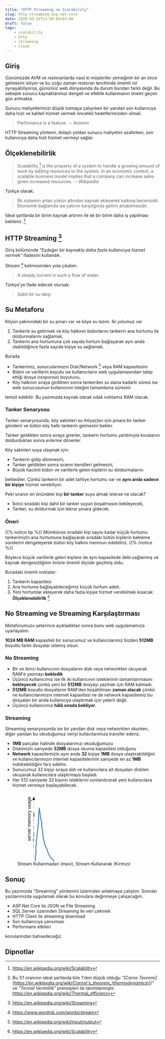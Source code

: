```yaml
---
title: "HTTP Streaming ve Scalability"
slug: http-streaming-asp-net-core
date: 2020-03-22T13:50:03+03:00
draft: false
tags:
    - scalability
    - http
    - streaming
    - cloud
---
```


<link rel="stylesheet" href="/css/xkcd.css">

## Giriş

Günümüzde AVM ve restoranlarda nasıl ki müşteriler yemeğinin bir an önce gelmesini istiyor ve bu çoğu zaman restoran tercihinde önemli rol oynayabiliyorsa, günümüz web dünyasında da durum bundan farklı değil. Bu sebeple sunucu kaynaklarımızı dengeli ve efektik kullanmanın önemi geçen gün artmakta.

Sunucu maliyetlerimizi düşük tutmaya çalışırken bir yandan son kullanıcıya daha hızlı ve kaliteli hizmet vermek öncelikli hedeflerimizden olmalı.

> Perfomance is a feature. -- Anonim

HTTP Streaming yöntemi, dolaylı yoldan sunucu maliyetini azaltırken, son kullanıcıya daha hızlı hizmet vermeyi sağlar.

## Ölçeklenebilirlik

> Scalability [^scalability] is the property of a system to handle a growing amount of work by adding resources to the system. In an economic context, a scalable business model implies that a company can increase sales given increased resources. -- *Wikipedia*

Türkçe olarak:

> Bir sistemin artan yükün altından kaynak ekleyerek kalkma becerisidir. Ekonomik bağlamda ise yatırım karşılığında gelirin artabilmesidir.

İdeal şartlarda bir birim kaynak artırımı ile ek bir birim daha iş yapılması beklenir. [^thermal-efficiency]

## HTTP Streaming [^streaming]

Giriş bölümünde *"Eşdeğer bir kaynakla daha fazla kullanıcıya hizmet vermek"* ifadesini kullandık.

*Stream* [^stream] kelimesinden yola çıkalım:

> A steady current in such a flow of water.

Türkçe'ye ifade edecek olursak:

> *Sabit bir su akışı*

## Su Metaforu

Köyün yakınındaki bir su pınarı var ve köye su lazım. İki yolumuz var

1. Tankerle su getirmek ve köy halkının bidonlarını tankerin ana hortumu ile doldurmalarını sağlamak,
2. Tankerin ana hortumuna çok sayıda hortum bağlayarak aynı anda olabildiğince fazla sayıda kişiye su sağlamak.

Burada

- Tankerimiz, sunucularımızın Disk/Network [^io] veya RAM kapasitesini
- Bidon ve varillerin boyutu ise kullanıcıların web uygulamasından talep ettiği dosya (*response*) boyutunu,
- Köy halkının sıraya girdikten sonra tankerden su alana kadarki süresi ise web sunucusunun kullanıcının isteğini tamamlama süresini

temsil edebilir. Bu yazımızda kaynak olarak odak noktamız RAM olacak.

### Tanker Senaryosu

Tanker senaryosunda, köy sakinleri su ihtiyaçları için pınara bir tanker gönderir ve bütün köy halkı tankerin gelmesini bekler.

Tanker geldikten sonra sıraya girerler, tankerin hortumu yardımıyla kovalarını doldurduktan sonra evlerine dönerler.

Köy sakinleri suya ulaşmak için:

- Tankerin gidip dönmesini,
- Tanker geldikten sonra sıranın kendileri gelmesini,
- Büyük hacimli bidon ve varillerle gelen kişilerin su doldurmalarını

beklediler. Çünkü tankerin bir adet tahliye hortumu var ve **aynı anda sadece bir kişiye**  hizmet verebiliyor.

Peki sıranın en önündeki kişi **bir tanker** suyu almak isterse ne olacak?

- İkinci sıradaki kişi dahil bir tanker suyun boşalmasını bekleyecek,
- Tanker, su doldurmak için tekrar pınara gidecek.

### Öneri



{{% notice tip %}}
Mümkünse sıradaki kişi sayısı kadar küçük hortumu tankerimizin ana hortumuna bağlayarak sıradaki bütün kişilerin bekleme sürelerini dengeleyerek bütün köy halkını memnun edebiliriz.
{{% /notice %}}

Böylece büyük varillerle gelen kişilere de aynı kapasitede debi sağlanmış  ve kaynak dengesizliğinin önüne önemli ölçüde geçilmiş oldu.

Buradaki önemli noktalar:

1. Tankerin kapasitesi
2. Ana hortuma bağlayabileceğimiz küçük hortum adeti.
3. Yeni hortumlar ekleyerek daha fazla kişiye hizmet verebilmek kısacak: **Ölçeklenebilirlik** [^scalability]

## No Streaming ve Streaming Karşılaştırması

Metaforumuzu yeterince açıkladıktan sonra bunu web uygulamamıza uyarlayalım.

**1024 MB RAM** kapasiteli bir sunucumuz ve kullanıcılarımız bizden **512MB** boyutlu farklı dosyalar istemiş olsun.

### No Streaming

- Bir ve ikinci kullanıcının dosyalarını disk veya networkten okuyarak RAM'e yazmayı **bekledik**
- Üçüncü kullanıcımız ise ilk iki kullanıcının isteklerinin tamamlanmasını **bekleyecek** çünkü yeni bir **512MB** dosyayı yazmak için RAM kalmadı.
- **512MB** boyutlu dosyalarım RAM'den boşaltılması **zaman alacak** çünkü ne kullanıcılarımızın internet kapasitesi ne de network kapasitemiz bu dosyaları bir anda kullanıcıya ulaştırmak için yeterli değil.
- Üçüncü kullanıcımız **hâlâ sırada bekliyor**.

### Streaming

Streaming senaryosunda ise bir yandan disk veya networkten okurken, diğer yandan bu okuduğumuz veriyi kullacılarımıza transfer ederiz.

- **1MB** parçalar halinde dosyalarımızı okuduğumuzu
- Diskimizin saniyede **32MB** dosya okuma kapasitesi olduğunu
- **Network** kapasitemizin aynı anda **32** kişiye **1MB** dosya ulaştırabildiğini ve kullanıcılarımızın internet kapasitelerinin saniyede en az **1MB** indidrebildiğini farz edelim.
- Sunucumuz 32 kişiyi sıraya aldı ve kullanıcılara ait dosyaları diskten okuyarak kullanıcılara ulaştırmaya başladı.
- Her 512 saniyede 32 kişinin isteklerini sonlandırarak yeni kullanıcılara hizmet vermeye başlayabilecek.


<figure>

<div id="plot">
<svg class="xkcd" width="640" height="340"><g transform="translate(20, 20)"><path class="x axis" d="M0,287.03448745695687L3.0150753768844223,286.9711915959499L6.030150753768845,286.91119959167065L9.045226130653266,286.86086446497444L12.06030150753769,286.82619244342635L15.075376884422111,286.8103469117577L18.090452261306535,286.8116579694019L21.105527638190953,286.823743179197L24.12060301507538,286.838020776829L27.1356783919598,286.8468614674283L30.150753768844222,286.8451914125606L33.165829145728644,286.8300631966767L36.18090452261307,286.79977673090184L39.19597989949749,286.7542019173065L42.211055276381906,286.6963161542805L45.226130653266324,286.6334256141091L48.24120603015075,286.5765515151895L51.25628140703517,286.53775339073763L54.271356783919586,286.52631240691903L57.286432160804004,286.5451997972017L60.30150753768842,286.58901442812027L63.31658291457284,286.6443123245863L66.33165829145726,286.6925523790324L69.34673366834167,286.71496341824866L72.3618090452261,286.69783875353227L75.3768844221105,286.63671636370833L78.39195979899493,286.5384400006561L81.40703517587934,286.42049149928107L84.42211055276377,286.3070459914486L87.43718592964818,286.22188399664753L90.4522613065326,286.180192487541L93.46733668341702,286.183467665596L96.48241206030144,286.22122881666235L99.49748743718587,286.27911380223026L102.51256281407028,286.3479909749926L105.5276381909547,286.42769275563586L108.54271356783912,286.52309299809326L111.55778894472354,286.63615654765005L114.57286432160795,286.7600784442454L117.58793969849238,286.87944033603986L120.60301507537679,286.97576467659593L123.61809045226121,287.03488999901367L126.63316582914563,287.0520900689189L129.64824120603004,287.0325457333224L132.66331658291446,286.9873829613866L135.6783919597989,286.9280808676034L138.6934673366833,286.86308481982866L141.7085427135677,286.7987909550595L144.72361809045213,286.74355896099837L147.73869346733656,286.7105694430428L150.75376884422099,286.715745232197L153.76884422110544,286.77059943988485L156.78391959798986,286.8740698210819L159.7989949748743,287.0089717065357L162.81407035175874,287.1462161799545L165.82914572864317,287.2551764792366L168.8442211055276,287.31491993807725L171.85929648241205,287.3209794578546L174.87437185929647,287.28542257531456L177.8894472361809,287.23143573689134L180.90452261306535,287.1852675303996L183.91959798994978,287.1679558173629L186.9346733668342,287.1885255186773L189.94974874371866,287.24036633936413L192.96482412060308,287.3025764605792L195.9798994974875,287.3468930326153L198.99497487437196,287.3481960350085L202.0100502512564,287.2940564678414L205.0251256281408,287.18865287897154L208.04020100502527,287.04926808352883L211.0552763819097,286.8978114420065L214.07035175879412,286.752432463711L217.08542713567857,286.6236014090158L220.100502512563,286.5154939062966L223.11557788944742,286.4299370747222L226.13065326633188,286.3690484847554L229.1457286432163,286.3347144534252L232.16080402010076,286.32628136126186L235.17587939698518,286.33936645294546L238.1909547738696,286.36728690455226L241.20603015075406,286.4037542144013L244.22110552763849,286.4441546318959L247.2361809045229,286.4843635716632L250.25125628140736,286.51891489163984L253.2663316582918,286.5412520284463L256.28140703517624,286.5466775065185L259.29648241206064,286.5357398131869L262.3115577889451,286.5152672446384L265.32663316582955,286.4962310225404L268.34170854271395,286.4900105877068L271.3567839195984,286.5051108296723L274.37185929648285,286.5451848655334L277.38693467336725,286.6081722563993L280.4020100502517,286.6863168028655L283.41708542713616,286.76733090779004L286.43216080402055,286.83686806202917L289.447236180905,286.8820077824698L292.46231155778946,286.8948929878677L295.47738693467386,286.8754647273351L298.4924623115583,286.8317901703667L301.5075376884427,286.77694905346374L304.52261306532716,286.72331174961164L307.53768844221156,286.67741425553294L310.552763819096,286.6390138914138L313.56783919598047,286.60498134538966L316.58291457286487,286.57485910537633L319.5979899497493,286.5538081995875L322.6130653266338,286.5510429208942L325.62814070351817,286.575033376862L328.6432160804026,286.62825026266216L331.6582914572871,286.703933155234L334.67336683417153,286.7867079178021L337.68844221105593,286.8577931534533L340.7035175879404,286.9031514134303L343.71859296482484,286.9201111375352L346.73366834170923,286.91766387348275L349.7487437185937,286.909346714157L352.76381909547814,286.9031831454354L355.77889447236254,286.8957370422822L358.793969849247,286.8744300696918L361.80904522613145,286.826242983336L364.82412060301584,286.7467222977671L367.8391959799003,286.6437808751066L370.85427135678475,286.53481661229006L373.86934673366915,286.4397138109366L376.8844221105536,286.373853773394L379.89949748743805,286.3443390468064L382.91457286432245,286.35029533027694L385.9296482412069,286.38589974439105L388.94472361809136,286.44376260925065L391.95979899497576,286.51680781499743L394.9748743718602,286.59815598160577L397.98994974874466,286.6798561284606L401.00502512562906,286.7518899742144L404.0201005025135,286.8026786763306L407.03517587939797,286.82154810060604L410.05025125628237,286.8024417417233L413.0653266331668,286.74709802453333L416.0804020100513,286.6658045958083L419.09547738693567,286.57488495782013L422.1105527638201,286.4916928368712L425.1256281407046,286.42902557713234L428.140703517589,286.39099000392525L431.1557788944734,286.3719991146633L434.1708542713579,286.35956352647577L437.1859296482423,286.3401514476861L440.20100502512673,286.30567359755037L443.2160804020112,286.2573734414512L446.2311557788956,286.20508568401084L449.24623115578004,286.16244769945354L452.2613065326645,286.14074887013095L455.2763819095489,286.14432698009597L458.29145728643334,286.1690163610786L461.3065326633178,286.203772293975L464.3216080402022,286.23485937035605L467.33668341708665,286.2513910013268L470.3517587939711,286.2500201214459L473.3668341708555,286.23610451395814L476.38190954773995,286.2201308347261L479.3969849246244,286.21139300303537L482.4120603015088,286.2133919300313L485.42713567839326,286.2244759268287L488.4422110552777,286.24288257107304L491.4572864321621,286.2712871621571L494.47236180904656,286.3160941883311L497.487437185931,286.38136114809356L500.5025125628154,286.4622295626051L503.51758793969987,286.5435884923132L506.5326633165843,286.605875096878L509.5477386934687,286.6347865353369L512.5628140703532,286.629245209239L515.5778894472376,286.6031327542275L518.5929648241221,286.57968195457306L521.6080402010065,286.5809802630303L524.6231155778909,286.61754566988515L527.6381909547754,286.68325036562305L530.6532663316598,286.7582643291682L533.6683417085442,286.81827293655306L536.6834170854287,286.8447714081987L539.6984924623131,286.83140679653184L542.7135678391975,286.7845158730626L545.728643216082,286.71923462475775L548.7437185929664,286.6539742984242L551.7587939698508,286.6052371267107L554.7738693467353,286.5834424381597L557.7889447236197,286.5898404685326L560.8040201005041,286.6152732308958L563.8190954773886,286.64248047331546L566.834170854273,286.6528828744279L569.8492462311574,286.63569916870165L572.8643216080419,286.5942734141698L575.8793969849263,286.54507398072894L578.8944723618107,286.5095054297281L581.9095477386952,286.503736683636L584.9246231155796,286.5327476929675L587.939698492464,286.5910273835788L590.9547738693485,286.667575374331L593.9698492462329,286.7511211194598L596.9849246231173,286.833100692941L600.0000000000017,286.9083151280765"></path><path class="y axis" d="M33.035905283424206,0L32.91593107787072,1.5075376884421985L32.852785388368986,3.015075376884454L32.85898703780148,4.5226130653265955L32.9335414767041,6.030150753768851L33.05822886577535,7.537688442211049L33.20127417833776,9.045226130653248L33.32793025882497,10.552763819095503L33.411932696688424,12.060301507537702L33.44121305860143,13.5678391959799L33.41702137506436,15.075376884422099L33.350502011833335,16.582914572864354L33.26054462686991,18.090452261306552L33.172504894848885,19.59798994974875L33.114785502725326,21.10552763819095L33.111153263004056,22.613065326633148L33.17037472261068,24.120603015075403L33.278476188667504,25.6281407035176L33.400064686798025,27.1356783919598L33.491007854473594,28.643216080402L33.51723403400944,30.150753768844197L33.4690716660014,31.658291457286452L33.363040112340414,33.16582914572865L33.232030011884255,34.67336683417085L33.11227772943359,36.18090452261305L33.03482005508896,37.688442211055246L33.022480555413615,39.1959798994975L33.088536505227935,40.7035175879397L33.23432394830167,42.2110552763819L33.447394204623784,43.7185929648241L33.703550568353904,45.226130653266324L33.973644568291554,46.73366834170855L34.23170792451645,48.24120603015075L34.459134553793035,49.74874371859295L34.642064808068,51.256281407035175L34.76505933660205,52.76381909547737L34.80833854560761,54.2713567839196L34.75386285918127,55.77889447236183L34.59701834846209,57.286432160804L34.35396010652386,58.793969849246224L34.05693849967657,60.30150753768845L33.74049525284685,61.80904522613065L33.429491268604544,63.31658291457288L33.137183650684285,64.82412060301505L32.87173286002944,66.3316582914573L32.64305501921286,67.8391959798995L32.464671166421574,69.3467336683417L32.35177791723104,70.85427135678393L32.318835867630504,72.36180904522612L32.37659946519449,73.86934673366835L32.525920770928934,75.37688442211055L32.749006640246705,76.88442211055278L33.00474236996823,78.39195979899498L33.23535154534245,79.89949748743717L33.38456528441676,81.40703517587943L33.41818819577059,82.9145728643216L33.33518096815687,84.42211055276383L33.16366170926201,85.92964824120602L32.94608903591626,87.43718592964822L32.72352497570506,88.94472361809048L32.52706169472797,90.45226130653265L32.37748402133072,91.95979899497488L32.28808535862262,93.4673366834171L32.264964979365416,94.97487437185927L32.30412951231463,96.48241206030153L32.39036853515947,97.9899497487437L32.502665824305026,99.49748743718592L32.62468628724875,101.00502512562815L32.75290412594874,102.51256281407032L32.89567540962666,104.02010050251258L33.06363609923579,105.52763819095478L33.258426646354714,107.03517587939697L33.46731485604654,108.5427135678392L33.66668638570111,110.05025125628137L33.832249768771966,111.55778894472363L33.95066714437946,113.06532663316582L34.02658509492519,114.57286432160802L34.080175924699276,116.08040201005025L34.13450047107109,117.58793969849245L34.19829909336968,119.0954773869347L34.25447916563893,120.60301507537687L34.26283296367038,122.1105527638191L34.176992579618535,123.6180904522613L33.966050365256905,125.1256281407035L33.628557507568495,126.63316582914575L33.193277150532765,128.14070351758792L32.71059761312935,129.64824120603015L32.242213643384495,131.15577889447238L31.852520936709368,132.66331658291458L31.599222981428053,134.1708542713568L31.520550396634658,135.67839195979897L31.621891201734332,137.1859296482412L31.869502826855005,138.69346733668343L32.1976830905356,140.20100502512562L32.52872627099246,141.70854271356785L32.79713501834885,143.21608040201005L32.96650303505709,144.72361809045225L33.03173707367037,146.23115577889448L33.008509167603805,147.7386934673367L32.91932412419135,149.2462311557789L32.78592712135797,150.7537688442211L32.63062379106695,152.2613065326633L32.48073544228724,153.76884422110552L32.36812320520845,155.27638190954775L32.32062195480569,156.78391959798995L32.35018044394184,158.29145728643215L32.44637636108919,159.79899497487438L32.58100460340685,161.30653266331657L32.7215642985386,162.8140703517588L32.84522003403899,164.32160804020103L32.944719896642944,165.8291457286432L33.02406400178326,167.33668341708542L33.08897091231547,168.84422110552762L33.13979948210661,170.35175879396985L33.17094991717311,171.85929648241208L33.17504429063877,173.36683417085425L33.147383811283305,174.87437185929647L33.08794922511082,176.3819095477387L33.0013571818753,177.8894472361809L32.89668171346123,179.39698492462313L32.78761889653509,180.9045226130653L32.691537704769225,182.41206030150752L32.62573678371763,183.91959798994975L32.601251953726184,185.42713567839195L32.617544918223686,186.93467336683418L32.66221971330925,188.4422110552764L32.717193106456484,189.9497487437186L32.768145124861526,191.4572864321608L32.81131063196086,192.964824120603L32.8532877729512,194.47236180904525L32.90417473134313,195.97989949748745L32.96846729229886,197.48743718592965L33.03903507839152,198.99497487437185L33.09781487863004,200.50251256281408L33.12332733533165,202.0100502512563L33.10188483925588,203.5175879396985L33.03669528989198,205.0251256281407L32.94940136828315,206.5326633165829L32.87232852853043,208.04020100502512L32.83523169533623,209.54773869346735L32.85364168360399,211.05527638190955L32.924176102012325,212.56281407035175L33.027064662900706,214.07035175879395L33.13236054497305,215.5778894472362L33.20688099194824,217.0854271356784L33.221621562942644,218.5929648241206L33.1602719418713,220.1005025125628L33.02682178082271,221.60804020100502L32.847705943267954,223.11557788944725L32.665248821419596,224.62311557788945L32.52408664518499,226.13065326633168L32.45674126440087,227.63819095477385L32.474655204651754,229.14572864321607L32.567526132642556,230.6532663316583L32.70960803103224,232.1608040201005L32.86961149236237,233.66834170854273L33.02071568167175,235.1758793969849L33.14746318827333,236.68341708542712L33.24665509954467,238.19095477386935L33.321625185810355,239.69849246231155L33.37358488125186,241.20603015075378L33.39655767920998,242.71356783919597L33.380137113745036,244.22110552763817L33.31779882967038,245.7286432160804L33.21404319990277,247.23618090452263L33.08552737076263,248.74371859296483L32.95719349918004,250.25125628140702L32.85745364660076,251.75879396984925L32.8141545566861,253.26633165829145L32.84929964163837,254.77386934673368L32.970860165357,256.2814070351759L33.164429331055324,257.7889447236181L33.39101672171392,259.2964824120603L33.59531065631124,260.8040201005025L33.722470354797046,262.3115577889447L33.73592240108792,263.81909547738695L33.628282713911375,265.32663316582915L33.42222623086536,266.83417085427135L33.16358100030525,268.34170854271355L32.911059913471384,269.8492462311558L32.72522163926616,271.356783919598L32.65708243044413,272.8643216080402L32.736849800438314,274.3718592964824L32.96541185733086,275.8793969849246L33.31255496222581,277.38693467336685L33.72418902923721,278.89447236180905L34.13683248979788,280.40201005025125L34.49391751694945,281.90954773869345L34.75762993677051,283.4170854271357L34.91265868297846,284.9246231155779L34.9624518328125,286.4321608040201L34.92162223511877,287.9396984924623L34.80850682550727,289.4472361809045L34.64029134403726,290.95477386934675L34.431162952947005,292.46231155778895L34.19263438819457,293.96984924623115L33.93467245179041,295.4773869346734L33.666506145251056,296.98492462311555L33.39671061491771,298.4924623115578L33.13280749081813,300"></path><path class="x axis arrow" d="M593.496292441772,291.0744631004807L596.4521340890795,289.84686413004795L599.4273031949833,288.63134482123786L602.4260324625266,287.43055061345245L605.4481480773192,286.24437287269785L605.4886925368783,286.9088474888244L602.5398198592522,285.6768929123406L599.5939065612263,284.4430887236068L596.6459538462052,283.210559170495L593.6941913541568,281.98041072802516"></path><path class="x axis arrow" d="M6.0763635921925765,291.3415530792529L3.099781942933772,290.12691661003964L0.11107769955785034,288.9198567621496L-2.905609803842972,287.7302864517751L-5.965841336851308,286.5679311599053L-6.079491498659473,286.5395981377111L-3.2467809295821723,285.2350422433844L-0.4582139934682491,283.90289657845557L2.3017802834895016,282.5528930015542L5.04999465031256,281.1955269808186"></path><path class="y axis arrow" d="M37.449225221875395,6.068410811145782L36.84762626577576,4.3457135638986415L36.226329479431165,2.6249860996759367L35.57915827843978,0.9068460769179296L34.9009422064579,-0.8081894587410829L34.191156859927474,-2.520068066945157L33.45811943635327,-4.229621467444815L32.72018251368397,-5.938684918035108L33.98008841133734,-5.935324492199641L33.290174127894524,-4.221458777686735L32.55569725336015,-2.512049322283076L31.78368139648175,-0.8063937651137394L30.989718126038547,0.8970670506990928L30.190762000038347,2.6000285809562342L29.40014976804036,4.303824500613587L28.625986004120442,6.009265267078717"></path><path class="y axis arrow" d="M37.54489294098176,293.94115596076483L37.025015481810215,295.67202535770485L36.509651653834254,297.4033461177644L35.97928265462181,299.1331663607003L35.40955935671182,300.85905117376643L34.780044990387054,302.5789568799911L34.085435549333056,304.29235307874285L33.34157548590391,306.00082421525707L33.40141976372918,305.99319135696044L32.77980019234206,304.272496171242L32.13111781729309,302.55450726588975L31.46003012227161,300.83875889253477L30.78316382067552,299.1235883798372L30.117926682331667,297.40725495081443L29.47509361691565,295.68868111449893L28.857212013516808,293.96761213198164"></path><path d="M33.333333333333336,259.89900419055704L51.11111111111111,32.90382274369745L68.88888888888889,151.73946869389047L86.66666666666667,191.35135067728817L104.44444444444444,211.157291668987L122.2222222222222,223.0408562640063L140,230.96323266068583L157.77777777777777,236.62207294402836L175.55555555555554,240.86620315653528L193.33333333333331,244.1671933218184L211.1111111111111,246.8079854540449L228.88888888888886,248.96863356223025L246.66666666666669,250.76917365238467L264.4444444444444,252.29270757482305L282.2222222222222,253.59859379405594L299.99999999999994,254.73036185072445L317.7777777777778,255.7206589003094L335.55555555555554,256.59445041464903L353.33333333333326,257.37115398295094L371.1111111111111,258.0660992809053L388.8888888888888,258.69155004906423L406.66666666666663,259.25743407739844L424.4444444444444,259.7718741031569L442.2222222222221,260.24158021363195L460.00000000000006,260.6721441482341L477.7777777777777,261.0682629680681L495.55555555555554,261.4339111094533L513.3333333333333,261.7724742033285L531.1111111111111,262.0868542190697L548.8888888888888,262.379552854415L566.6666666666666,262.652738247404" class="bgline" style="stroke: white; stroke-width: 6px; fill: none;"></path><path d="M33.39039359229143,259.90012139995906L33.579263379830664,258.39823486065467L33.75047328358004,256.8960025502555L33.902265899040486,255.39339005971988L34.03707615646391,253.8904450636819L34.162335431375226,252.38731306450632L34.28867851419091,250.88420228571073L34.425249533963736,249.3812917644594L34.57466836233274,247.87863279644003L34.73200458871346,246.3761288468461L34.88976881853971,244.8736332773311L35.045392887877554,243.3710958046165L35.20415864794517,241.86861984452884L35.37329271989101,240.36634689045138L35.55010708177421,238.86422431234988L35.71289501557533,237.3618271042762L35.82291638973878,235.85839675514052L35.839431619637104,234.35313560562943L35.74179965801158,232.84563951505933L35.54732701465789,231.33624733565085L35.31416325170598,229.8260976047805L35.12550097266741,228.31681918920276L35.061244593540394,226.8099765747165L35.170192302132705,225.3065252037822L35.45488324686671,223.8065147915702L35.87377229226261,222.30913190651162L36.35717752098068,220.81301221387287L36.82920955676945,219.3166698401895L37.2281592751187,217.8188965537543L37.52003029115222,216.3190267235044L37.702462551488495,214.81701414085484L37.799125183645,213.31332223468382L37.84722773685517,211.80867954809653L37.882599647543415,210.30378760232645L37.927198951631304,208.79907632399198L37.98367801121138,207.29459764492668L38.039665384111686,205.7901093388987L38.0800813525544,204.28531615308606L38.100432016234734,202.78013009932044L38.11247653224676,201.2747814156187L38.13835806270016,199.76970365327116L38.19776045332976,198.26528221146683L38.29752869050695,196.7616511113838L38.43058759385185,195.25867182476813L38.58347674533129,193.75608080382224L38.74594826348508,192.25367740049916L38.9161180912357,190.7514247259673L39.09896624769391,189.24942028634172L39.30027023362315,187.74777720200234L39.51992867944593,186.246493488187L39.74823058379255,184.74537900867415L39.96702578054328,183.24407839290294L40.155256314085044,181.74217933734664L40.29564249213399,180.23934351485718L40.37882378954745,178.73538765135046L40.40397604805434,177.23029561024765L40.378549009190685,175.72421325351004L40.31935786694392,174.2174698136572L40.25285361203511,172.7105831869634L40.20941879338246,171.2041482475131L40.2104905196097,169.6985847224465L40.25509227151784,168.19387349203907L40.31624872838758,166.6894863939151L40.352929727548315,165.18462007939826L40.33320431410895,163.67864935744203L40.25618532755264,162.1715568579171L40.15951076523591,160.66407951271424L40.10608595761768,159.15744897461437L40.15549796469172,157.65283192643452L40.33511287477664,156.15076418157142L40.62673329694488,154.65088944482747L40.97511820618759,153.15212612643L41.31155660423983,151.65312890172248L41.57837222686372,150.1527685002484L41.74338231241775,148.65041480071952L41.80215052888701,147.14598094212374L41.77258659626276,145.6398175872153L41.6874226460384,144.13256561365088L41.58696811389751,142.62501425865727L41.512021272273984,141.11796233062364L41.49668355308875,139.61207751737797L41.56236440132483,138.1077790044211L41.71488078689943,136.6051806849178L41.945473992545715,135.10411106786097L42.23475242559875,133.60419047622074L42.557729883373995,132.1049296934903L42.8886173276768,130.60582378407236L43.204887903096434,129.10643168416672L43.4903762358084,127.60643688438552L43.7367939230855,126.10567710222927L43.943297899933846,124.60413583093543L44.114524933631,123.10190385593151L44.257977970197345,121.59912808089419L44.3814622872707,120.09596132899188L44.4909180209487,118.59251990491754L44.58948752723286,117.08886533432366L44.67882410893859,115.58502998799668L44.76240403719501,114.08108192946901L44.848602403323945,112.57718513855673L44.95054628521322,111.07359663643541L45.08128541106366,109.57057192981512L45.24631102471881,108.06821853431816L45.43805756515273,106.56638832029935L45.637078464164645,105.06470053433725L45.82102127980976,103.56271752755404L45.976890309731104,102.06018485103684L46.108331917124815,100.55717389863005L46.232002241830585,99.05401078865788L46.365118236579434,97.55103261986145L46.513188013974876,96.04834723814434L46.66687652057637,94.54577186814495L46.80979059660973,93.04298554054816L46.931345399796605,91.53978100979424L47.036383019189735,90.0362530814013L47.14589741779643,88.53281280595493L47.28802863497529,87.03001115039982L47.48265626395463,85.52823734655632L47.72657273780635,84.02742859197676L47.98764865170018,82.52695581007058L48.21388525962418,81.02580089315663L48.355301064503024,79.52298523021071L48.38805331780598,78.01804199294784L48.32736533667139,76.51126924578881L48.221939642327335,75.0036205580937L48.13356842436967,73.49630578793966L48.11341404140059,71.99032666698906L48.18598922379506,70.48616314141358L48.34549278611846,68.98370162710017L48.56238359583943,67.48236372444774L48.79521519514499,65.98133793394354L49.003452469846955,64.47983059969619L49.15797808719239,62.97727161987814L49.246533961147684,61.47342098771023L49.27237097467607,59.9683423537451L49.247593547707744,58.46227271606156L49.18633895681202,56.955488874985974L49.10304959449794,55.44827360485189L49.01655077978315,53.94099549535355L48.954582538616386,52.434197681386706L48.951771678759854,50.928558137357726L49.03870555855824,49.42467574741042L49.22752303400887,47.92278818386325L49.503836073037014,46.42261373673111L49.831502739781236,44.923444766208405L50.16814267284923,43.42445148744889L50.481997537999604,41.925012089226016L50.76058818819736,40.424882236504345L51.00759753312602,38.924134038688976L51.23174927769244,37.42293830126374L51.435119044848236,35.92133566381767L51.60792704131755,34.41913464322067L51.73327967623374,32.91600447198414L50.541577581107994,32.925123255956294L50.87132882813733,34.42545556495912L51.22900182006986,35.924743602750084L51.57993984561635,37.42428352779007L51.89761281069468,38.92506756365225L52.17585430915622,40.42732633347441L52.42726521186393,41.93058856561032L52.66959438204776,43.434190453876624L52.9111230978772,44.937822279077125L53.14595753373098,46.441704469857825L53.36152619643438,47.946307199141614L53.55086163548816,49.451891049066234L53.7198961420332,50.958234152378054L53.885507189548896,52.464705292806514L54.06733547821579,53.97056990960513L54.27924762913787,55.47530939216142L54.52424550610143,56.97881147098988L54.79373139520841,58.48139769995987L55.07077413189145,59.983701303384635L55.33640695355648,61.486431636794435L55.57710457539898,62.990094544849086L55.790496524122105,64.4947786830761L55.9871474909132,66.00008893279983L56.18818496635273,67.50523512742168L56.41989952642411,69.00923400132791L56.706344792125996,70.51118595085686L57.06073767988949,72.0105966643032L57.47750023222449,73.50767475686811L57.9286308028925,75.00346748806751L58.368380440796884,76.49968586531776L58.74677777241967,77.99819881432401L59.027043862314194,79.50038186457508L59.19811129408313,81.00664893663253L59.27520335947137,82.51643068050157L59.28875735199087,84.02858874363673L59.269546213236595,85.54197222027886L59.23981868760293,87.05574900901914L59.214770971186056,88.56935077323789L59.21007904654035,90.0821912323371L59.246717754056306,91.59348592882412L59.347270259114794,93.10239025396979L59.525685977346335,94.60838250065248L59.778604383026355,96.11158835228773L60.08575763112342,97.6127658247936L60.4200472133177,99.11292840039411L60.75980369256905,100.61288651444553L61.09393405585881,102.11305504482141L61.417097086671546,103.61363375262772L61.72147137751555,105.11491515793108L61.99453639455256,106.6173675277789L62.22549656356782,108.12139461585528L62.41355397151474,109.62702626404959L62.56883522411251,111.13388373805051L62.70420688814716,112.64148582920373L62.82550630180622,114.14961422148914L62.92920662591869,115.65840081843305L63.00931263025757,117.16806984120629L63.06685996431343,118.67858255659397L63.11369207205723,120.18949602065999L63.16797171188363,121.70013094757223L63.24608395082543,123.20987453702514L63.35781454770907,124.71836080235627L63.50806681506738,126.22540636003637L63.70234858669902,127.73080521748528L63.950191925788296,129.23420087623893L64.26250104153758,130.73518551967268L64.64400749119038,132.2335821878926L65.08642713055615,133.72970070728394L65.56795856915264,135.22435644825214L66.05982132355234,136.71862579876682L66.53489574828538,138.21352303157997L66.9724909014068,139.7098219864031L67.35826563297351,141.2080590211924L67.68391974615975,142.70854456270058L67.9506908244691,144.21123232539534L68.17404680349775,145.71554380961956L68.3821158683482,147.22042702331316L68.60468362541346,148.72476798698105L68.85906038877228,150.22791929614607L69.14372604390616,151.72993780297978L69.21227219870904,151.70318515766874L69.97154916213924,153.21824617014076L70.72603624115025,154.7338446065909L71.47660883165045,156.24988224779085L72.22504638926021,157.7661594392114L72.96928821778721,159.2829073905121L73.70342209017585,160.80078945226785L74.42021052251724,162.32061766858112L75.1123290754988,163.84321383993154L75.77137144622068,165.36952115165514L76.38706526701584,166.90069216114446L76.94960515129415,168.43782703061774L77.45537737812194,169.9813312187689L77.9131035665952,171.53022616185388L78.34639913633184,173.08186221498676L78.79021472491358,174.63231792431944L79.28154866136197,176.1774420854749L79.84776636040128,177.7141643049411L80.49782577677858,179.24147950216604L81.22091556453172,180.76060070778834L81.99345466089224,182.2741737118631L82.79034884497139,183.78501408045364L83.59379536947029,185.2951192778905L84.39506943425654,186.80546822482918L85.1900116992295,188.31652759831405L85.97343779244895,189.82887908373624L86.73785645758458,191.343363198408L86.78574657095264,191.32462919915844L88.18560244855992,192.84090727175985L89.5786058822286,194.35872302976622L90.9851471721545,195.87350089878473L92.4237674195455,197.381080263862L93.90130553755385,198.87992647589556L95.40749804283209,200.37234265603297L96.91770584524035,201.86385780526098L98.4029229063189,203.36098086584815L99.84155022764195,204.86855864353817L101.22574113181892,206.38835192928516L102.55892850504407,207.91959038493755L103.84788873483548,209.4607533921177L105.09657624158972,211.01095358062844L104.87847200381549,210.9949656800501L106.68514032218752,212.37843310352878L108.47198805636154,213.76931341096332L110.25636635617565,215.16111728503768L112.05888632743601,216.54613618729417L113.89851364671955,217.91727696860045L115.78858269781622,219.26955257919704L117.73418617136957,220.60105835651763L119.73078038585435,221.9134936341208L121.76450851663151,223.21204085426058L121.90513816510088,223.21874007127974L124.50823253997278,224.31493415815586L127.1060052615883,225.41411368665536L129.70540802671127,226.5123787625401L132.32129148877783,227.60139818556718L134.96462813218562,228.6750164040585L137.63049878590257,229.73599306755233L140.2948944935319,230.79779717417895L140.31074221364875,230.7191762046005L143.2992455695227,231.6422568665618L146.24130952038888,232.6018109657038L149.15916761774398,233.58037630491864L152.08510502506928,234.55259616652427L155.0438127969143,235.49907823429945L158.03949984270923,236.41651683725902L158.03030555183688,236.35762637752634L161.03095804343442,237.02551301594255L164.00970306373324,237.71634111332216L166.96112705118372,238.4357797402047L169.89165828103413,239.1770972199488L172.81426829446562,239.92670978126284L175.7418091878599,240.67115873520407L175.68789985521872,240.68801514083682L179.23716304363506,241.35668520039886L182.7954750655195,242.0131719344669L186.3579386691255,242.66406898986457L189.9196093080804,243.31603369077524L193.4765732067755,243.97433553434655L193.44544573232176,243.97850852426964L196.98804242479926,244.52847667451366L200.52240931993376,245.09229554652916L204.0510129250924,245.6658140165564L207.57999180017674,246.238700908537L211.11782420061064,246.79668734656914L211.1153675875729,246.7992298991297L214.685069182222,247.2022611754036L218.26748241273626,247.57914466797024L221.8570501797476,247.94131130781705L225.4487392690709,248.29911439622384L229.0401471815892,248.65749586418437L229.04556159297903,248.58190341770452L232.62901014284125,248.87316050358297L236.20695445139236,249.17800423207473L239.77271130971656,249.51293140372286L243.31935883777308,249.89502795372016L246.84354250831035,250.33257418089934L246.77386345162213,250.45645980444164L250.27729358030854,250.9132265860523L253.78254464559166,251.36468134183812L257.29940928668213,251.78225704070462L260.8336820353214,252.14904990779797L264.3857469079255,252.46393969262593L264.4024977840805,252.43546855879828L267.9722964946632,252.64817074386895L271.54230507202146,252.86015866975652L275.10953886538647,253.08159027697056L278.6742188485678,253.31171350472218L282.2386726098563,253.5426066545545L282.245890431777,253.50564891736826L285.81230748335815,253.6893495174382L289.3776549175352,253.8772504968183L292.93815278115596,254.0841957024335L296.49069878506555,254.32236779990887L300.03431028095133,254.59562564160186L300.01309464900623,254.6715931812101L303.5481255308285,254.96176714623633L307.08324454334917,255.25154558146318L310.6216687054317,255.52649053453985L314.1653697430256,255.77775291675545L317.71480321186124,256.0032881980004L317.72126922466157,256.00808344133503L321.27991843791017,256.1671061945651L324.84262296315467,256.30550204930194L328.4101708999097,256.4192624240335L331.9832823370189,256.5047246660468L335.5616539690696,256.5634315049689L335.5843966862261,256.4294160203039L339.16388960354647,256.4477826310349L342.74089983124657,256.48035566045667L346.3125373069847,256.54367259087616L349.87637863844566,256.6516005306115L353.4308577854027,256.813100657478L353.411166095027,256.8733833147794L356.9502331444364,257.11782275982347L360.48545534451455,257.3868515060698L364.0208645247763,257.6546844415939L367.5601556134065,257.89769106901485L371.10550370044734,258.1019608447507L371.102333715652,258.1284713307469L374.65783661548664,258.25393565519715L378.2142892558396,258.372651136757L381.7693106918168,258.50153673667046L385.3220157118727,258.64688275584797L388.8734551862237,258.8012217251724L388.87223788937433,258.8223267428409L392.428396810193,258.9307647270222L395.9888826090861,259.00521947743755L399.5528976720194,259.05195544242764L403.11809311540793,259.08942071749937L406.68163182361496,259.13989796517507L406.6841756731378,259.1061670634761L410.2399059894563,259.20754524345267L413.79298808380076,259.3318024274932L417.34511381522117,259.46432199718015L420.8974943185979,259.5946404943433L424.45018938372334,259.72224137206297L424.44653122144956,259.75212864049314L427.9974385547109,259.8900521853451L431.54663586555563,260.04415627258345L435.0949126899626,260.20697016951584L438.6436911564039,260.3650374384973L442.1942957004762,260.5058260295971L442.19434181214365,260.5293723943599L445.7497515516018,260.61699035041386L449.30676355775756,260.68806910113574L452.8649450705514,260.7470757602061L456.42422724816396,260.79472093902837L459.9847334900592,260.8297308614725L459.991476577446,260.7677767617858L463.55274517770164,260.7829002898968L467.11289395853805,260.81058816725727L470.6706439797786,260.8651900745138L474.22542590926514,260.9530939059559L477.77774127961027,261.06867247670345L477.77374919484106,261.11723029765403L481.32579286095785,261.2330468583646L484.8793205851812,261.3308247281589L488.4343975199728,261.4097719804153L491.99015836869637,261.48040627512813L495.5452622821725,261.55902560211854L495.5439649992132,261.58606468045866L499.0955727585436,261.70560149778976L502.64601646683906,261.8404192487158L506.1966660544371,261.97253434498333L509.7488592555958,262.08438584832624L513.3033018308564,262.16670897597834L513.3064410125071,262.15265557590214L516.8645825100522,262.1789736716351L520.4239507212747,262.18794950476956L523.9844746761419,262.1805863908846L527.5462402125781,262.15567082445756L531.1092156505752,262.1136506712207L531.1170819165677,261.9961912984549L534.6806069633399,261.9337193203572L538.2435181717678,261.88056809094036L541.8048172768425,261.8518956356849L545.3636142763605,261.86121607755246L548.9195120585312,261.9145593089956L548.9154190360695,261.94793473619416L552.4674864570945,262.05932016420496L556.0192656645113,262.1753945302138L559.5716921996617,262.28093754197357L563.1252791356637,262.3676020292936L566.680136873634,262.43359187992985" style="stroke: steelblue; stroke-width: 3px; fill: none;"></path><path d="M33.333333333333336,283.3910034602076L51.11111111111111,283.38788378367025L68.88888888888889,283.0513471900725L86.66666666666667,281.25420130493086L104.44444444444444,279.2372333351429L122.2222222222222,277.58699812726104L140,276.22781567872755L157.77777777777777,275.0766644412396L175.55555555555554,274.0790162665314L193.33333333333331,273.1988886519902L211.1111111111111,272.41154009116144L228.88888888888886,271.69927844694433L246.66666666666669,271.04902683645173L264.4444444444444,270.4508498522208L282.2222222222222,269.8970227780431L299.99999999999994,269.3814212421397L317.7777777777778,268.89910775216964L335.55555555555554,268.4460436110617L353.33333333333326,268.0188832265847L371.1111111111111,267.61482407601056L388.8888888888888,267.2314951856457L406.66666666666663,266.8668728409037L424.4444444444444,266.51921591954874L442.2222222222221,266.1870156097171L460.00000000000006,265.8689558362464L477.7777777777777,265.563881770315L495.55555555555554,265.270774518682L513.3333333333333,264.98873059215947L531.1111111111111,264.71694510972617L548.8888888888888,264.4546979512293L566.6666666666666,264.20134225853235" class="bgline" style="stroke: white; stroke-width: 6px; fill: none;"></path><path d="M33.333264591632165,283.29307065588614L36.88889042802154,283.39257224887496L40.44450849824642,283.4810097824303L44.00011189986838,283.5485497036854L47.55569442191515,283.5863435564494L51.11125307319504,283.5901299421179L51.12443522843475,283.563847706592L54.67654781963618,283.4510711459319L58.22831344187857,283.3337123666016L61.78061948165279,283.2234905695275L65.33376883270329,283.1244058974734L68.88750483782057,283.03306882689145L68.87287101519975,283.01173407334215L72.41955432407738,282.6303633234101L75.96800583626336,282.2533654412766L79.52213612081893,281.89041148764L83.08547592377808,281.55023319915284L86.65835035915708,281.2336346013511L86.68246976976415,281.2890238776333L90.25975835698694,280.9335196172206L93.8237920476014,280.5488078272511L97.3679093024497,280.12020962281196L100.89131221454467,279.6459667938922L104.39932552709185,279.1378125587247L104.36326767673924,279.0186065402944L107.87927822949874,278.5820561547444L111.40762141591367,278.17872024969597L114.95291260453145,277.821029022373L118.51504712274583,277.508700566547L122.08882939295455,277.2277420550746L122.12901389987051,277.2822125475923L125.69589282968148,277.0474028072054L129.25160594501196,276.77608152843817L132.79637605693347,276.46897729002563L136.3359668825804,276.1449370985819L139.87887871122814,275.83175638619696L139.89517425812986,275.82309719264384L143.45979314288132,275.62785927437386L147.0331928706792,275.46652304323595L150.61042727594577,275.31999200051905L154.18616182499755,275.16767020902466L157.75655922052954,274.99474236548605L157.7663410151246,275.0257145597834L161.32381589728078,274.8347353744526L164.8786609162466,274.63204035467993L168.43403878071877,274.4317191198853L171.99265267416664,274.2458141406082L175.5556836537674,274.0795869340275L175.56553837833997,274.12942725299644L179.13239519547693,274.01047053286277L182.69860616976732,273.88825245312165L186.26260586584658,273.75486792092704L189.8234339015904,273.6054672247984L193.3802436154878,273.43577491650905L193.37174342989448,273.41570690602015L196.91755370907637,273.20322681904275L200.45628003040682,272.95075903324437L203.98872230995065,272.6628189344242L207.51828488231047,272.3586233939449L211.0506221714999,272.0700906430001L211.04335727352955,271.9887626336444L214.5975861566306,271.83803199574425L218.16366551631614,271.76124719677506L221.73837156373511,271.73829210305837L225.31668347842086,271.7378372757412L228.8938666382637,271.73033912630854L228.90934083567808,271.8390667070865L232.47582370941288,271.7837041793599L236.03738526344242,271.6947046230267L239.59468519081616,271.5765770143999L243.1486641250132,271.4357505466912L246.700445874738,271.27990640864766L246.69342262772403,271.24782315528716L250.24502720949215,271.09883209287267L253.79825867010612,270.96192871159434L257.3542807051943,270.84575924944977L260.9139442130347,270.75664586563965L264.4773486696596,270.6953276653292L264.48459737900396,270.7730758596731L268.0499097294194,270.74060840955025L271.61220165669164,270.68390216091956L275.1686662093289,270.58043141840665L278.71791697773875,270.419070289657L282.26061443641635,270.2051190612345L282.24226064944077,270.06975243520174L285.78164709483997,269.8272556777935L289.32361054591973,269.60697250545627L292.86987016095736,269.42372192651703L296.4203382568189,269.2767481193004L299.97346615158654,269.1527015682071L299.9735430719163,269.13762472911753L303.5269402199127,269.02127263826L307.0798896728622,268.9007951065734L310.6334722236415,268.78615147377394L314.1889419278164,268.68889766854386L317.74691079237476,268.614673240913L317.75311784670873,268.6572000757588L321.31432703720327,268.62204797399033L324.87621838050103,268.5935876184042L328.43861390025637,268.57007310613744L332.0015753585165,268.5521103072279L335.5648813100869,268.53752690041665L335.5711948198539,268.6087643217172L339.1319470410588,268.5774016122403L342.69003696863444,268.51833873074395L346.2451834059158,268.42864993083106L349.79801553656233,268.3148816337561L353.34978536313184,268.19006045906144L353.3455805303252,268.1535961431304L356.89904017049116,268.0497303133826L360.4542833508429,267.9654825154462L364.0116155821074,267.9042132114027L367.5711181402957,267.8668163958923L371.1323624859894,267.84857835401954L371.13704641672535,267.91552675678804L374.696566522592,267.88482731218977L378.25183865564276,267.8048754380043L381.80127869297434,267.6573042789944L385.34507641709104,267.4443142375254L388.88528918309163,267.1897589825218L388.870407074308,267.0062171704022L392.4131994570703,266.7777201940842L395.9599528967734,266.5975052217873L399.5110231320298,266.46990841261413L403.06580906789503,266.387602916951L406.62328353681414,266.3380684128831L406.6286742012312,266.381177341798L410.18827952294197,266.3634181489723L413.7479347329677,266.3462967281304L417.3073122157097,266.3256248430034L420.86633045738455,266.30036042176545L424.4249940263754,266.27056186660633L424.4284402727558,266.30509916575784L427.9861196385829,266.2670731554444L431.543438442269,266.22422325316796L435.10084019300194,266.18248308357613L438.6590425496285,266.15145406719813L442.21864532001126,266.1391609187708L442.2239626548821,266.2113357435783L445.7850010951301,266.22433950216544L449.3447006612094,266.2186343501737L452.9015100204302,266.17254256369614L456.45492097151015,266.07896273427497L460.00593182773844,265.95184490627696L460.0010487299445,265.8842341653346L463.5537331076997,265.781390853273L467.1092279074286,265.7194909242191L470.667130984478,265.69267576949926L474.22595818997945,265.67932369808705L477.7839749487109,265.65416470485866L477.78417074413426,265.66081961012793L481.3379821179146,265.5757507793361L484.89015564658956,265.4658469724769L488.4416258668819,265.34527875859004L491.99321904169796,265.2265749289759L495.5453169429009,265.11552436748684L495.54278365879617,265.0695151393467L499.09557037116656,264.96947495994164L502.64841906737047,264.8704115209605L506.20159491004136,264.7765032516576L509.75562964352116,264.6961293723025L513.3110494025769,264.63758070756006L513.3133056400483,264.66122240681324L516.8717525516097,264.65414697902213L520.4312125918623,264.66363900782505L523.9911646093103,264.68117622467105L527.5512198560178,264.7004015254588L531.1112143419941,264.7186332202167L531.115382064673,264.7893272698964L534.6748068083783,264.80245106261395L538.2334343101936,264.80206356579436L541.7905568897918,264.77617133814874L545.3455996423787,264.7150311571646L548.8984867542066,264.61735816625287L548.8940137261234,264.54459944163455L552.4447265632915,264.40897582934423L555.9956057869979,264.27627102151365L559.5472195208492,264.15645121933966L563.099773008418,264.05311686947095L566.6531970336044,263.9650537615368" style="stroke: red; stroke-width: 3px; fill: none;"></path><text class="x label" text-anchor="end" x="588" y="291.38928032437326" dy=".75em">time</text><text class="y label" text-anchor="end" x="4.800000000000001" y="33.333333333333336" dy="-.75em" transform="rotate(-90)">server memory usage</text></g></svg></div>
  <figcaption>Stream Kullanmadan (mavi), Stream Kullanarak (Kırmızı)</figcaption>
</figure>


## Sonuç

Bu yazımızda "Streaming" yöntemini üzerinden anlatmaya çalıştım. Sonraki yazılarımızda uygulamalı olarak bu konulara değinmeye çalışacağım.


- ASP.Net Core ile JSON ve File Streaming
- SQL Server üzerinden Streaming ile veri çekmek
- HTTP Client ile streaming download
- Son kullanıcıya yansıması
- Performans etkileri

konularından bahsedeceğiz.

## Dipnotlar

[^streaming]: https://en.wikipedia.org/wiki/Streaming
[^scalability]: https://en.wikipedia.org/wiki/Scalability
[^thermal-efficiency]: Bu 1/1 oranının ideal şartlarda bile 1'den düşük olduğu *"[Carno Teoremi](https://en.wikipedia.org/wiki/Carnot's_theorem_(thermodynamics\))"* ve *"Termal Verimlilik"* prensipleri ile tanımlanmıştır. https://en.wikipedia.org/wiki/Thermal_efficiency
[^stream]: https://www.wordnik.com/words/stream
[^io]: https://en.wikipedia.org/wiki/Input/output